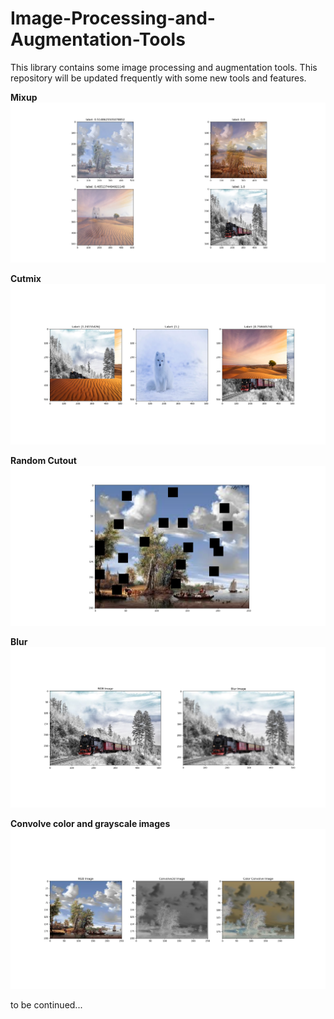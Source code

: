 # Image-Processing-and-Augmentation-Tools

This library contains some image processing and augmentation tools. This repository will be updated frequently with some new tools and features.

**Mixup**
![Mixup](images/mixup.png?raw=true)



**Cutmix**
![Cutmix](images/cutmix.png?raw=true)



**Random Cutout**
![Random Cutout](images/random_cutout.png?raw=true)



**Blur**
![Blur](images/blur.png?raw=true)



**Convolve color and grayscale images**
![Random Cutout](images/convolved.png?raw=true)



to be continued...
